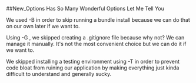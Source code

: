 ##New_Options Has So Many Wonderful Options Let Me Tell You

We used -B in order to skip running a bundle install because we can do that on our own later if we want to.

Using -G , we skipped creating a .gitignore file because why not? We can manage it manually. It's not the most convenient choice but we can do it if we want to.

We skipped installing a testing environment using -T in order to prevent code bloat from ruining our application by making everything just kinda difficult to understand and generally sucky.